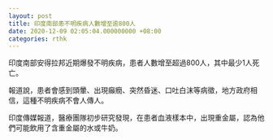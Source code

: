 ```yaml
---
layout: post
title: 印度南部患不明疾病人數增至逾800人
date: 2020-12-09 02:05:04.000000000 +08:00
categories: rthk
---
```


印度南部安得拉邦近期爆發不明疾病，患者人數增至超過800人，其中最少1人死亡。

報道說，患者會感到頭暈、出現癲癇、突然昏迷、口吐白沫等病徵，地方政府相信，這種不明疾病不會人傳人。

印度傳媒報道，醫療團隊初步研究發現，在患者血液樣本中，出現重金屬，認為他們可能飲用了含重金屬的水或牛奶。
